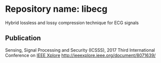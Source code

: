 # Repository name: libecg
Hybrid lossless and lossy compression technique for ECG signals

## Publication
Sensing, Signal Processing and Security (ICSSS), 2017 Third International Conference on
[IEEE Xplore](http://ieeexplore.ieee.org/document/8071639/) <http://ieeexplore.ieee.org/document/8071639/>
